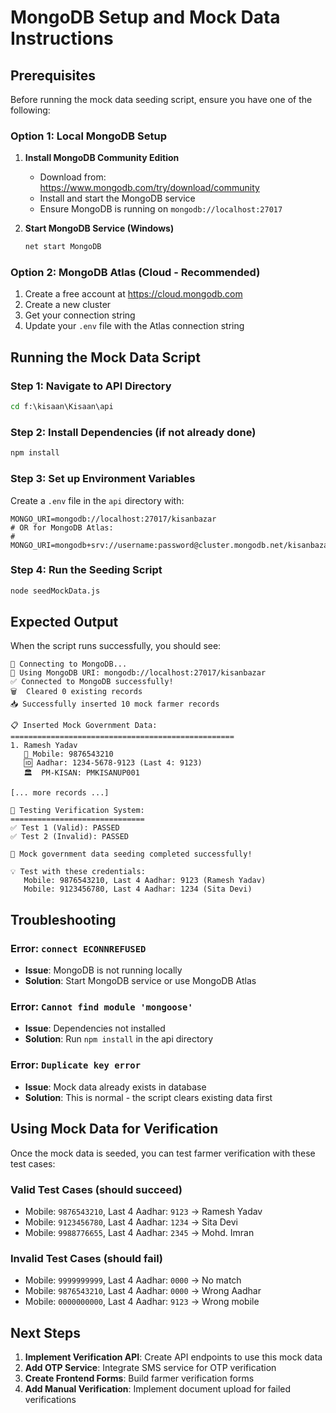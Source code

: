 # MongoDB Setup and Mock Data Instructions

## Prerequisites

Before running the mock data seeding script, ensure you have one of the following:

### Option 1: Local MongoDB Setup

1. **Install MongoDB Community Edition**

   - Download from: https://www.mongodb.com/try/download/community
   - Install and start the MongoDB service
   - Ensure MongoDB is running on `mongodb://localhost:27017`

2. **Start MongoDB Service (Windows)**
   ```cmd
   net start MongoDB
   ```

### Option 2: MongoDB Atlas (Cloud - Recommended)

1. Create a free account at https://cloud.mongodb.com
2. Create a new cluster
3. Get your connection string
4. Update your `.env` file with the Atlas connection string

## Running the Mock Data Script

### Step 1: Navigate to API Directory

```cmd
cd f:\kisaan\Kisaan\api
```

### Step 2: Install Dependencies (if not already done)

```cmd
npm install
```

### Step 3: Set up Environment Variables

Create a `.env` file in the `api` directory with:

```env
MONGO_URI=mongodb://localhost:27017/kisanbazar
# OR for MongoDB Atlas:
# MONGO_URI=mongodb+srv://username:password@cluster.mongodb.net/kisanbazar
```

### Step 4: Run the Seeding Script

```cmd
node seedMockData.js
```

## Expected Output

When the script runs successfully, you should see:

```
🔌 Connecting to MongoDB...
📍 Using MongoDB URI: mongodb://localhost:27017/kisanbazar
✅ Connected to MongoDB successfully!
🗑️  Cleared 0 existing records
📥 Successfully inserted 10 mock farmer records

📋 Inserted Mock Government Data:
==================================================
1. Ramesh Yadav
   📱 Mobile: 9876543210
   🆔 Aadhar: 1234-5678-9123 (Last 4: 9123)
   🏛️  PM-KISAN: PMKISANUP001

[... more records ...]

🧪 Testing Verification System:
==============================
✅ Test 1 (Valid): PASSED
✅ Test 2 (Invalid): PASSED

🎉 Mock government data seeding completed successfully!

💡 Test with these credentials:
   Mobile: 9876543210, Last 4 Aadhar: 9123 (Ramesh Yadav)
   Mobile: 9123456780, Last 4 Aadhar: 1234 (Sita Devi)
```

## Troubleshooting

### Error: `connect ECONNREFUSED`

- **Issue**: MongoDB is not running locally
- **Solution**: Start MongoDB service or use MongoDB Atlas

### Error: `Cannot find module 'mongoose'`

- **Issue**: Dependencies not installed
- **Solution**: Run `npm install` in the api directory

### Error: `Duplicate key error`

- **Issue**: Mock data already exists in database
- **Solution**: This is normal - the script clears existing data first

## Using Mock Data for Verification

Once the mock data is seeded, you can test farmer verification with these test cases:

### Valid Test Cases (should succeed)

- Mobile: `9876543210`, Last 4 Aadhar: `9123` → Ramesh Yadav
- Mobile: `9123456780`, Last 4 Aadhar: `1234` → Sita Devi
- Mobile: `9988776655`, Last 4 Aadhar: `2345` → Mohd. Imran

### Invalid Test Cases (should fail)

- Mobile: `9999999999`, Last 4 Aadhar: `0000` → No match
- Mobile: `9876543210`, Last 4 Aadhar: `0000` → Wrong Aadhar
- Mobile: `0000000000`, Last 4 Aadhar: `9123` → Wrong mobile

## Next Steps

1. **Implement Verification API**: Create API endpoints to use this mock data
2. **Add OTP Service**: Integrate SMS service for OTP verification
3. **Create Frontend Forms**: Build farmer verification forms
4. **Add Manual Verification**: Implement document upload for failed verifications
